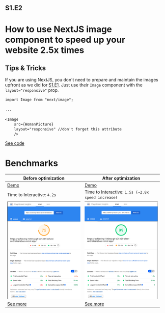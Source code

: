 ## S1.E2

# How to use NextJS image component to speed up your website 2.5x times

## Tips & Tricks

If you are using NextJS, you don't need to prepare and maintain the images upfront as we did for [S1.E1](https://github.com/andreibarabas/achieving-100ms/tree/S01.E01-before). Just use their `Image` component with the `layout="responsive"` prop.

```
import Image from "next/image";

...

<Image
    src={WomanPicture}
    layout="responsive" //don't forget this attribute
    />
```

[See code](https://github.com/andreibarabas/achieving-100ms/compare/S01.E02-before...S01.E02-after)

# Benchmarks

| Before optimization                                                                                                                                 | After optimization                                                                                                                                 |
| --------------------------------------------------------------------------------------------------------------------------------------------------- | -------------------------------------------------------------------------------------------------------------------------------------------------- |
| [Demo](https://achieving-100ms-git-s01e02-before-andreibarabas.vercel.app)                                                                          | [Demo](https://achieving-100ms-git-s01e02-after-andreibarabas.vercel.app)                                                                          |
| Time to Interactive: `4.2s`                                                                                                                         | Time to Interactive: `1.5s (~2.8x speed increase)`                                                                                                 |
| ![Before](results/before.png)                                                                                                                       | ![After](results/after.png)                                                                                                                        |
| [See more](https://developers.google.com/speed/pagespeed/insights/?url=https%3A%2F%2Fachieving-100ms-git-s01e02-before-andreibarabas.vercel.app%2F) | [See more](https://developers.google.com/speed/pagespeed/insights/?url=https%3A%2F%2Fachieving-100ms-git-s01e02-after-andreibarabas.vercel.app%2F) |
